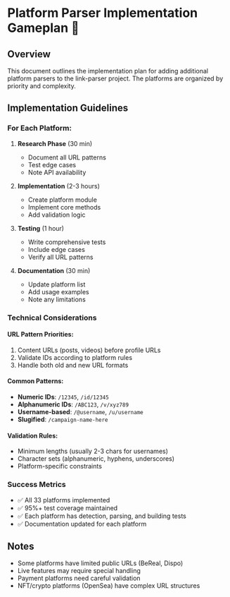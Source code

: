 # Platform Parser Implementation Gameplan 🚀

## Overview
This document outlines the implementation plan for adding  additional platform parsers to the link-parser project. The platforms are organized by priority and complexity.

## Implementation Guidelines

### For Each Platform:
1. **Research Phase** (30 min)
   - Document all URL patterns
   - Test edge cases
   - Note API availability

2. **Implementation** (2-3 hours)
   - Create platform module
   - Implement core methods
   - Add validation logic

3. **Testing** (1 hour)
   - Write comprehensive tests
   - Include edge cases
   - Verify all URL patterns

4. **Documentation** (30 min)
   - Update platform list
   - Add usage examples
   - Note any limitations

### Technical Considerations

#### URL Pattern Priorities:
1. Content URLs (posts, videos) before profile URLs
2. Validate IDs according to platform rules
3. Handle both old and new URL formats

#### Common Patterns:
- **Numeric IDs**: `/12345`, `/id/12345`
- **Alphanumeric IDs**: `/ABC123`, `/v/xyz789`
- **Username-based**: `/@username`, `/u/username`
- **Slugified**: `/campaign-name-here`

#### Validation Rules:
- Minimum lengths (usually 2-3 chars for usernames)
- Character sets (alphanumeric, hyphens, underscores)
- Platform-specific constraints

### Success Metrics
- ✅ All 33 platforms implemented
- ✅ 95%+ test coverage maintained
- ✅ Each platform has detection, parsing, and building tests
- ✅ Documentation updated for each platform

## Notes
- Some platforms have limited public URLs (BeReal, Dispo)
- Live features may require special handling
- Payment platforms need careful validation
- NFT/crypto platforms (OpenSea) have complex URL structures